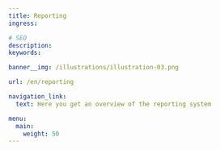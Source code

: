 ```yaml
---
title: Reporting
ingress:

# SEO
description:
keywords:

banner__img: /illustrations/illustration-03.png

url: /en/reporting

navigation_link:
  text: Here you get an overview of the reporting system

menu:
  main:
    weight: 50
---
```

